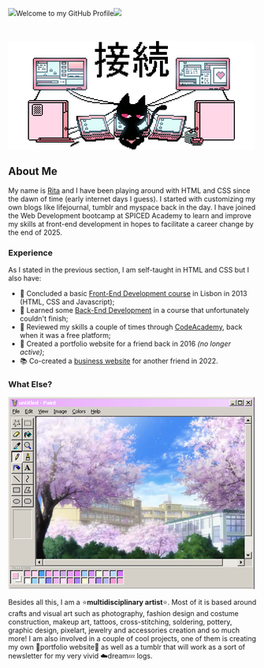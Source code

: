 
<div class="banner">
  <img src="https://64.media.tumblr.com/362d6f20d870ed58f86a5e7fffe8ad56/327b930877d67bb1-14/s100x200/3f944090fd466dede9b2696f521e4826575f4942.gifv">Welcome to my GitHub Profile<img src="https://64.media.tumblr.com/f953c20a7151039463b661fbbb0e2ab4/327b930877d67bb1-db/s100x200/b53905543d315dd387e87edcaec25561d03fe0c6.gifv">
</div>
<br></br>


![Profile Banner](/connect.gif)

## About Me
My name is [Rita](https://i.pinimg.com/736x/72/63/01/7263011b01694e713603e6591c5c9b11.jpg) and I have been playing around with HTML and CSS since the dawn of time (early internet days I guess). I started with customizing my own blogs like lifejournal, tumblr and myspace back in the day. I have joined the Web Development bootcamp at SPICED Academy to learn and improve my skills at front-end development in hopes to facilitate a career change by the end of 2025.


### Experience 
As I stated in the previous section, I am self-taught in HTML and CSS but I also have:
- 🌱 Concluded a basic [Front-End Development course](https://flag.pt/) in Lisbon in 2013 (HTML, CSS and Javascript);
- 📝 Learned some [Back-End Development](https://flag.pt/) in a course that unfortunately couldn't finish;
- 🔭 Reviewed my skills a couple of times through [CodeAcademy](https://www.codecademy.com/), back when it was a free platform;
- 🎨 Created a portfolio website for a friend back in 2016 <i>(no longer active)</i>;
- 📚 Co-created a [business website](https://www.adumatory.com) for another friend in 2022.

### What Else? 
![What Else Image](/paint.gif)

Besides all this, I am a ⭐<b>multidisciplinary artist</b>⭐. Most of it is based around crafts and visual art such as photography, fashion design and costume construction, makeup art, tattoos, cross-stitching, soldering, pottery, graphic design, pixelart, jewelry and accessories creation and so much more! 
I am also involved in a couple of cool projects, one of them is creating my own 🐛portfolio website🐛 as well as a tumblr that will work as a sort of newsletter for my very vivid ☁️dream💤 logs.


